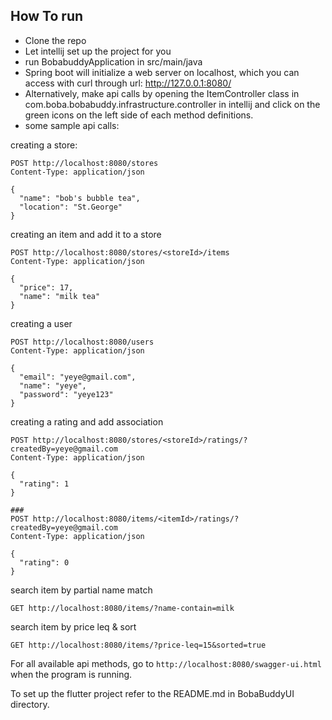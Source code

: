 ## How To run

- Clone the repo
- Let intellij set up the project for you
- run BobabuddyApplication in src/main/java
- Spring boot will initialize a web server on localhost, which you can access with curl through
  url: http://127.0.0.1:8080/<api endpoints>
- Alternatively, make api calls by opening the ItemController class in com.boba.bobabuddy.infrastructure.controller in
  intellij and click on the green icons on the left side of each method definitions.
- some sample api calls:

creating a store:

```
POST http://localhost:8080/stores
Content-Type: application/json

{
  "name": "bob's bubble tea",
  "location": "St.George"
}
```

creating an item and add it to a store

```
POST http://localhost:8080/stores/<storeId>/items
Content-Type: application/json

{
  "price": 17,
  "name": "milk tea"
}
```

creating a user

```
POST http://localhost:8080/users
Content-Type: application/json

{
  "email": "yeye@gmail.com",
  "name": "yeye",
  "password": "yeye123"
}
```

creating a rating and add association

```
POST http://localhost:8080/stores/<storeId>/ratings/?createdBy=yeye@gmail.com
Content-Type: application/json

{
  "rating": 1
}

###
POST http://localhost:8080/items/<itemId>/ratings/?createdBy=yeye@gmail.com
Content-Type: application/json

{
  "rating": 0
}
```

search item by partial name match

```
GET http://localhost:8080/items/?name-contain=milk
```

search item by price leq & sort

```
GET http://localhost:8080/items/?price-leq=15&sorted=true

```

For all available api methods, go to `http://localhost:8080/swagger-ui.html` when the program is running.

To set up the flutter project refer to the README.md in BobaBuddyUI directory.

